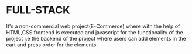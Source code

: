 # FULL-STACK
It's a non-commercial web project(E-Commerce) where with the help of HTML,CSS frontend is executed and javascript for the functionality of the project i.e the backend of the project where users can add elements in the cart and press order for the elements.
